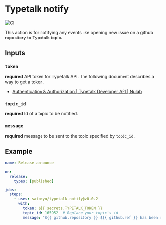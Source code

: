 # Typetalk notify

![CI](https://github.com/satoryu/typetalk-notify/workflows/CI/badge.svg?branch=master)

This action is for notifying any events like opening new issue on a github repository to Typetalk topic.

## Inputs

### `token`

**required** API token for Typetalk API. The following document describes a way to get a token.

- [Authentication & Authorization | Typetalk Developer API | Nulab](https://developer.nulab.com/docs/typetalk/auth/#tttoken_create)

### `topic_id`

**required** Id of a topic to be notified.

### `message`

**required** message to be sent to the topic specified by `topic_id`.

## Example

```yaml
name: Release announce

on:
  release:
    types: [published]

jobs:
  steps:
    - uses: satoryu/typetalk-notify@v0.0.2
      with:
        token: ${{ secrets.TYPETALK_TOKEN }}
        topic_id: 165952  # Replace your topic's id
        message: "${{ github.repository }} ${{ github.ref }} has been released :tada: :white_flower:"
```
